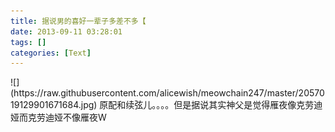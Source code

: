 ```yaml
---
title: 据说男的喜好一辈子多差不多【
date: 2013-09-11 03:28:01
tags: []
categories: [Text]
---
```


<p>
![](https://raw.githubusercontent.com/alicewish/meowchain247/master/2057019129901671684.jpg)
原配和续弦儿。。。。但是据说其实神父是觉得雁夜像克劳迪娅而克劳迪娅不像雁夜W<br /></p>
